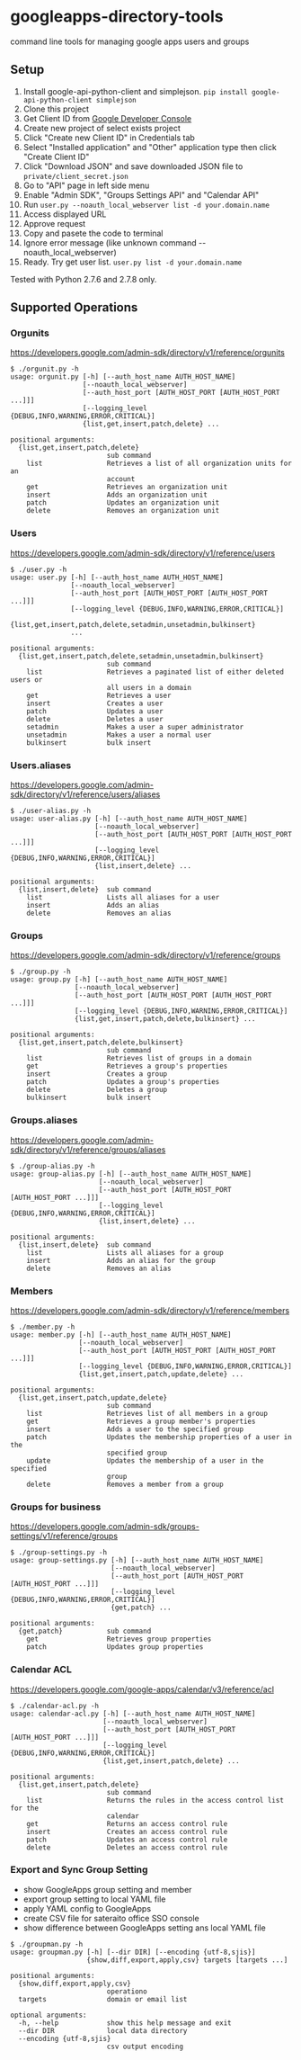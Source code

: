 googleapps-directory-tools
==========================

command line tools for managing google apps users and groups

## Setup

1. Install google-api-python-client and simplejson. `pip install google-api-python-client simplejson`
2. Clone this project
3. Get Client ID from [Google Developer Console](https://console.developers.google.com/)
  1. Create new project of select exists project
  2. Click "Create new Client ID" in Credentials tab
  3. Select "Installed application" and "Other" application type then click "Create Client ID"
  4. Click "Download JSON" and save downloaded JSON file to `private/client_secret.json`
  5. Go to "API" page in left side menu
  6. Enable "Admin SDK", "Groups Settings API" and "Calendar API"
4. Run `user.py --noauth_local_webserver list -d your.domain.name`
  1. Access displayed URL
  2. Approve request
  3. Copy and pasete the code to terminal
  4. Ignore error message (like unknown command --noauth_local_webserver)
5. Ready. Try get user list. `user.py list -d your.domain.name`

Tested with Python 2.7.6 and 2.7.8 only.

## Supported Operations

### Orgunits

https://developers.google.com/admin-sdk/directory/v1/reference/orgunits

```
$ ./orgunit.py -h
usage: orgunit.py [-h] [--auth_host_name AUTH_HOST_NAME]
                  [--noauth_local_webserver]
                  [--auth_host_port [AUTH_HOST_PORT [AUTH_HOST_PORT ...]]]
                  [--logging_level {DEBUG,INFO,WARNING,ERROR,CRITICAL}]
                  {list,get,insert,patch,delete} ...

positional arguments:
  {list,get,insert,patch,delete}
                        sub command
    list                Retrieves a list of all organization units for an
                        account
    get                 Retrieves an organization unit
    insert              Adds an organization unit
    patch               Updates an organization unit
    delete              Removes an organization unit
```

### Users

https://developers.google.com/admin-sdk/directory/v1/reference/users

```
$ ./user.py -h
usage: user.py [-h] [--auth_host_name AUTH_HOST_NAME]
               [--noauth_local_webserver]
               [--auth_host_port [AUTH_HOST_PORT [AUTH_HOST_PORT ...]]]
               [--logging_level {DEBUG,INFO,WARNING,ERROR,CRITICAL}]
               {list,get,insert,patch,delete,setadmin,unsetadmin,bulkinsert}
               ...

positional arguments:
  {list,get,insert,patch,delete,setadmin,unsetadmin,bulkinsert}
                        sub command
    list                Retrieves a paginated list of either deleted users or
                        all users in a domain
    get                 Retrieves a user
    insert              Creates a user
    patch               Updates a user
    delete              Deletes a user
    setadmin            Makes a user a super administrator
    unsetadmin          Makes a user a normal user
    bulkinsert          bulk insert
```

### Users.aliases

https://developers.google.com/admin-sdk/directory/v1/reference/users/aliases

```
$ ./user-alias.py -h
usage: user-alias.py [-h] [--auth_host_name AUTH_HOST_NAME]
                     [--noauth_local_webserver]
                     [--auth_host_port [AUTH_HOST_PORT [AUTH_HOST_PORT ...]]]
                     [--logging_level {DEBUG,INFO,WARNING,ERROR,CRITICAL}]
                     {list,insert,delete} ...

positional arguments:
  {list,insert,delete}  sub command
    list                Lists all aliases for a user
    insert              Adds an alias
    delete              Removes an alias
```

### Groups

https://developers.google.com/admin-sdk/directory/v1/reference/groups

```
$ ./group.py -h
usage: group.py [-h] [--auth_host_name AUTH_HOST_NAME]
                [--noauth_local_webserver]
                [--auth_host_port [AUTH_HOST_PORT [AUTH_HOST_PORT ...]]]
                [--logging_level {DEBUG,INFO,WARNING,ERROR,CRITICAL}]
                {list,get,insert,patch,delete,bulkinsert} ...

positional arguments:
  {list,get,insert,patch,delete,bulkinsert}
                        sub command
    list                Retrieves list of groups in a domain
    get                 Retrieves a group's properties
    insert              Creates a group
    patch               Updates a group's properties
    delete              Deletes a group
    bulkinsert          bulk insert
```

### Groups.aliases

https://developers.google.com/admin-sdk/directory/v1/reference/groups/aliases

```
$ ./group-alias.py -h
usage: group-alias.py [-h] [--auth_host_name AUTH_HOST_NAME]
                      [--noauth_local_webserver]
                      [--auth_host_port [AUTH_HOST_PORT [AUTH_HOST_PORT ...]]]
                      [--logging_level {DEBUG,INFO,WARNING,ERROR,CRITICAL}]
                      {list,insert,delete} ...

positional arguments:
  {list,insert,delete}  sub command
    list                Lists all aliases for a group
    insert              Adds an alias for the group
    delete              Removes an alias
```

### Members

https://developers.google.com/admin-sdk/directory/v1/reference/members

```
$ ./member.py -h
usage: member.py [-h] [--auth_host_name AUTH_HOST_NAME]
                 [--noauth_local_webserver]
                 [--auth_host_port [AUTH_HOST_PORT [AUTH_HOST_PORT ...]]]
                 [--logging_level {DEBUG,INFO,WARNING,ERROR,CRITICAL}]
                 {list,get,insert,patch,update,delete} ...

positional arguments:
  {list,get,insert,patch,update,delete}
                        sub command
    list                Retrieves list of all members in a group
    get                 Retrieves a group member's properties
    insert              Adds a user to the specified group
    patch               Updates the membership properties of a user in the
                        specified group
    update              Updates the membership of a user in the specified
                        group
    delete              Removes a member from a group
```

### Groups for business

https://developers.google.com/admin-sdk/groups-settings/v1/reference/groups

```
$ ./group-settings.py -h
usage: group-settings.py [-h] [--auth_host_name AUTH_HOST_NAME]
                         [--noauth_local_webserver]
                         [--auth_host_port [AUTH_HOST_PORT [AUTH_HOST_PORT ...]]]
                         [--logging_level {DEBUG,INFO,WARNING,ERROR,CRITICAL}]
                         {get,patch} ...

positional arguments:
  {get,patch}           sub command
    get                 Retrieves group properties
    patch               Updates group properties
```

### Calendar ACL

https://developers.google.com/google-apps/calendar/v3/reference/acl

```
$ ./calendar-acl.py -h
usage: calendar-acl.py [-h] [--auth_host_name AUTH_HOST_NAME]
                       [--noauth_local_webserver]
                       [--auth_host_port [AUTH_HOST_PORT [AUTH_HOST_PORT ...]]]
                       [--logging_level {DEBUG,INFO,WARNING,ERROR,CRITICAL}]
                       {list,get,insert,patch,delete} ...

positional arguments:
  {list,get,insert,patch,delete}
                        sub command
    list                Returns the rules in the access control list for the
                        calendar
    get                 Returns an access control rule
    insert              Creates an access control rule
    patch               Updates an access control rule
    delete              Deletes an access control rule
```

### Export and Sync Group Setting

* show GoogleApps group setting and member
* export group setting to local YAML file
* apply YAML config to GoogleApps
* create CSV file for sateraito office SSO console
* show difference between GoogleApps setting ans local YAML file

```
$ ./groupman.py -h
usage: groupman.py [-h] [--dir DIR] [--encoding {utf-8,sjis}]
                   {show,diff,export,apply,csv} targets [targets ...]

positional arguments:
  {show,diff,export,apply,csv}
                        operationo
  targets               domain or email list

optional arguments:
  -h, --help            show this help message and exit
  --dir DIR             local data directory
  --encoding {utf-8,sjis}
                        csv output encoding
```
